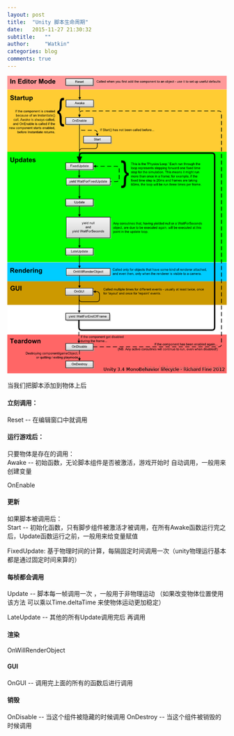 ```yaml
---
layout: post
title:  "Unity 脚本生命周期"
date:   2015-11-27 21:30:32
subtitle:   ""
author:     "Watkin"
categories: blog
comments: true
---
```

![1](/images/1.png)

当我们把脚本添加到物体上后
<h4>立刻调用：</h4>
Reset -- 在编辑窗口中就调用

<h4>运行游戏后：</h4>

只要物体是存在的调用：<br>
Awake -- 初始函数，无论脚本组件是否被激活，游戏开始时 自动调用，一般用来创建变量 

OnEnable 

<h4>更新</h4>
如果脚本被调用后：<br>
Start --  初始化函数，只有脚步组件被激活才被调用，在所有Awake函数运行完之后，Update函数运行之前，一般用来给变量赋值

FixedUpdate: 基于物理时间的计算，每隔固定时间调用一次（unity物理运行基本都是通过固定时间来算的）

<h4>每桢都会调用</h4>
Update  --  脚本每一帧调用一次 ，一般用于非物理运动
（如果改变物体位置使用该方法 可以乘以Time.deltaTime 来使物体运动更加稳定）

LateUpdate -- 其他的所有Update调用完后 再调用
<h4>渲染</h4>
OnWillRenderObject  

<h4>GUI</h4>
OnGUI -- 调用完上面的所有的函数后进行调用


<h4>销毁</h4>
OnDisable -- 当这个组件被隐藏的时候调用     
OnDestroy -- 当这个组件被销毁的时候调用


